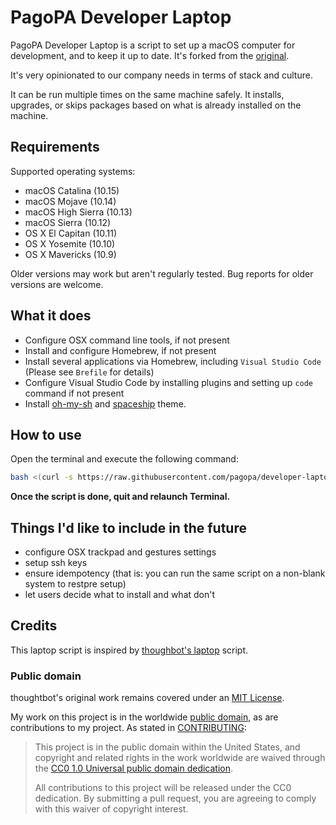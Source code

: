 PagoPA Developer Laptop
======
PagoPA Developer Laptop is a script to set up a macOS computer for development, and to keep
it up to date. It's forked from the [original](https://github.com/thoughtbot/laptop).

It's very opinionated to our company needs in terms of stack and culture.

It can be run multiple times on the same machine safely. It installs,
upgrades, or skips packages based on what is already installed on the machine.


Requirements
------------

Supported operating systems:

* macOS Catalina (10.15)
* macOS Mojave (10.14)
* macOS High Sierra (10.13)
* macOS Sierra (10.12)
* OS X El Capitan (10.11)
* OS X Yosemite (10.10)
* OS X Mavericks (10.9)

Older versions may work but aren't regularly tested. Bug reports for older
versions are welcome.

What it does
-------

* Configure OSX command line tools, if not present
* Install and configure Homebrew, if not present
* Install several applications via Homebrew, including `Visual Studio Code` (Please see `Brefile` for details)
* Configure Visual Studio Code by installing plugins and setting up `code` command if not present
* Install [oh-my-sh](https://github.com/ohmyzsh/ohmyzsh) and [spaceship](https://github.com/denysdovhan/spaceship-prompt) theme.

How to use
-------

Open the terminal and execute the following command:

```sh
bash <(curl -s https://raw.githubusercontent.com/pagopa/developer-laptop/master/laptop)
```

**Once the script is done, quit and relaunch Terminal.**

Things I'd like to include in the future
-------
* configure OSX trackpad and gestures settings
* setup ssh keys 
* ensure idempotency (that is: you can run the same script on a non-blank system to restpre setup)
* let users decide what to install and what don't


Credits
-------

This laptop script is inspired by
[thoughbot's laptop](https://github.com/thoughtbot/laptop) script.

### Public domain

thoughtbot's original work remains covered under an [MIT License](https://github.com/thoughtbot/laptop/blob/c997c4fb5a986b22d6c53214d8f219600a4561ee/LICENSE).

My work on this project is in the worldwide [public domain](LICENSE.md), as are contributions to my project. As stated in [CONTRIBUTING](CONTRIBUTING.md):

> This project is in the public domain within the United States, and copyright and related rights in the work worldwide are waived through the [CC0 1.0 Universal public domain dedication](https://creativecommons.org/publicdomain/zero/1.0/).
>
> All contributions to this project will be released under the CC0 dedication. By submitting a pull request, you are agreeing to comply with this waiver of copyright interest.
